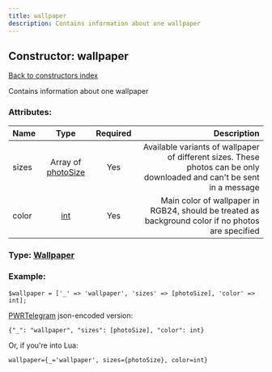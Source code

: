 ```yaml
---
title: wallpaper
description: Contains information about one wallpaper
---
```

## Constructor: wallpaper  
[Back to constructors index](index.md)



Contains information about one wallpaper

### Attributes:

| Name     |    Type       | Required | Description |
|----------|:-------------:|:--------:|------------:|
|sizes|Array of [photoSize](../constructors/photoSize.md) | Yes|Available variants of wallpaper of different sizes. These photos can be only downloaded and can't be sent in a message|
|color|[int](../types/int.md) | Yes|Main color of wallpaper in RGB24, should be treated as background color if no photos are specified|



### Type: [Wallpaper](../types/Wallpaper.md)


### Example:

```
$wallpaper = ['_' => 'wallpaper', 'sizes' => [photoSize], 'color' => int];
```  

[PWRTelegram](https://pwrtelegram.xyz) json-encoded version:

```
{"_": "wallpaper", "sizes": [photoSize], "color": int}
```


Or, if you're into Lua:  


```
wallpaper={_='wallpaper', sizes={photoSize}, color=int}

```


